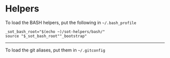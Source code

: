 # Helpers

To load the BASH helpers, put the following in `~/.bash_profile`

    _sot_bash_root="$(echo ~)/sot-helpers/bash/"
    source "$_sot_bash_root""_bootstrap"

--------

To load the git aliases, put them in `~/.gitconfig`